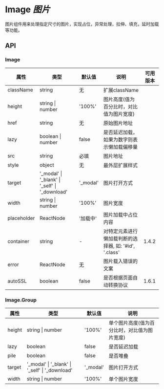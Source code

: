 # Image *图片*

图片组件用来处理指定尺寸的图片，实现占位，异常处理，拉伸、填充，延时加载等功能。

<example />

## API

### Image

| 属性 | 类型 | 默认值 | 说明 | 可用版本 | 
| --- | --- | --- | --- | --- |
| className | string | 无 | 扩展className | |
| height | string \| number | '100%' | 图片高度(值为百分比时，对比值为图片宽度) | |
| href | string | 无 | 原始图片地址 | |
| lazy | boolean \| number | false | 是否延迟加载，如果为数字则表示懒加载偏移量 | |
| src | string | 必填 | 图片地址 | |
| style | object | 无 | 最外层扩展样式 | |
| target | '_modal' \| '_blank' \| '_self' \| '_download' | '_modal' | 图片打开方式 | |
| width | string \| number | '100%' | 图片宽度 | |
| placeholder | ReactNode | '加载中' | 图片加载中占位内容 | |
| container | string | - | 对特定元素进行懒加载判断的选择器, 如: '#id', '.class' | 1.4.2  |
| error | ReactNode | 无 | 图片载入错误的文案 |  |
| autoSSL | boolean | false | 是否根据页面自动转换协议 | 1.6.1 |
 
### Image.Group

| 属性 | 类型 | 默认值 | 说明 |
| --- | --- | --- | --- |
| height | string \| number | '100%' | 单个图片高度(值为百分比时，对比值为图片宽度) |
| lazy | boolean | false | 是否延迟加载 |
| pile | boolean | false | 是否堆叠 |
| target | '_modal' \| '_blank' \| '_self' \| '_download' | '_modal' | 图片打开方式 |
| width | string \| number | '100%' | 单个图片宽度 |
